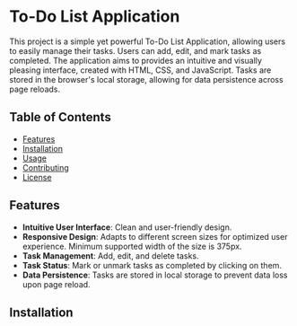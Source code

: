 # To-Do List Application

This project is a simple yet powerful To-Do List Application, allowing users to easily manage their tasks. Users can add, edit, and mark tasks as completed. The application aims to provides an intuitive and visually pleasing interface, created with HTML, CSS, and JavaScript. Tasks are stored in the browser's local storage, allowing for data persistence across page reloads.

## Table of Contents

- [Features](#features)
- [Installation](#installation)
- [Usage](#usage)
- [Contributing](#contributing)
- [License](#license)

## Features

- **Intuitive User Interface**: Clean and user-friendly design.
- **Responsive Design**: Adapts to different screen sizes for optimized user experience. Minimum supported width of the size is 375px.
- **Task Management**: Add, edit, and delete tasks.
- **Task Status**: Mark or unmark tasks as completed by clicking on them.
- **Data Persistence**: Tasks are stored in local storage to prevent data loss upon page reload.


## Installation
